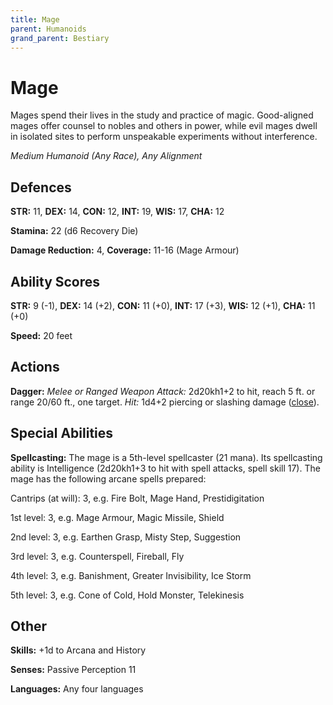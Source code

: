 ```yaml
---
title: Mage
parent: Humanoids
grand_parent: Bestiary
---
```


# Mage
Mages spend their lives in the study and practice of magic. Good-aligned mages offer counsel to nobles and others in power, while evil mages dwell in isolated sites to perform unspeakable experiments without interference.

*Medium Humanoid (Any Race), Any Alignment*

## Defences
**STR:** 11, **DEX:** 14, **CON:** 12, **INT:** 19, **WIS:** 17, **CHA:** 12<br>

**Stamina:** 22 (d6 Recovery Die)

**Damage Reduction:** 4, **Coverage:** 11-16 (Mage Armour)<br>

## Ability Scores
**STR:** 9 (-1), **DEX:** 14 (+2), **CON:** 11 (+0), **INT:** 17 (+3), **WIS:** 12 (+1), **CHA:** 11 (+0)

**Speed:** 20 feet

## Actions
**Dagger:** *Melee or Ranged Weapon Attack:* 2d20kh1+2 to hit, reach 5 ft. or range 20/60 ft., one target. *Hit:* 1d4+2 piercing or slashing damage ([close](https://stormchaserroleplaying.com/stormchaserRPG/Equipment/Weapons/Glossary/#close)).

## Special Abilities
**Spellcasting:** The mage is a 5th-level spellcaster (21 mana). Its spellcasting ability is Intelligence (2d20kh1+3 to hit with spell attacks, spell skill 17). The mage has the following arcane spells prepared:

Cantrips (at will): 3, e.g. Fire Bolt, Mage Hand, Prestidigitation

1st level: 3, e.g. Mage Armour, Magic Missile, Shield

2nd level: 3, e.g. Earthen Grasp, Misty Step, Suggestion

3rd level: 3, e.g. Counterspell, Fireball, Fly

4th level: 3, e.g. Banishment, Greater Invisibility, Ice Storm

5th level: 3, e.g. Cone of Cold, Hold Monster, Telekinesis

## Other
**Skills:** +1d to Arcana and History

**Senses:** Passive Perception 11

**Languages:** Any four languages
